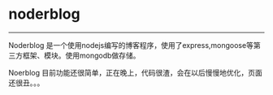 # noderblog

***

Noderblog 是一个使用nodejs编写的博客程序，使用了express,mongoose等第三方框架、模块。使用mongodb做存储。       

Noerblog 目前功能还很简单，正在晚上，代码很渣，会在以后慢慢地优化，页面还很丑。。。


